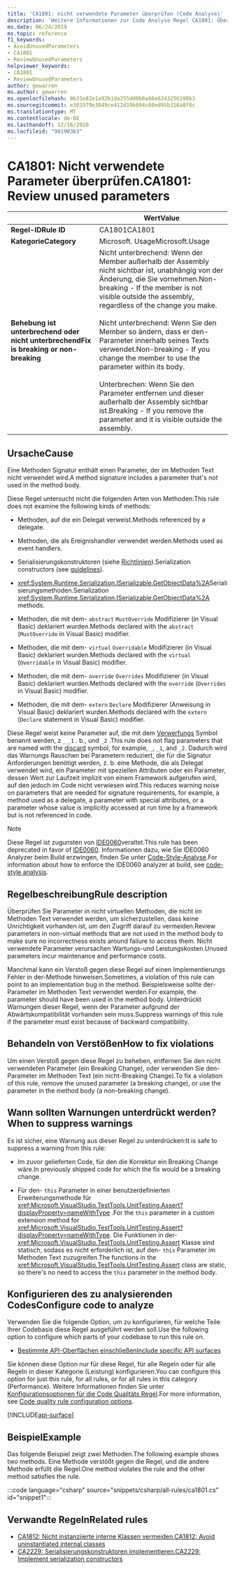 ```yaml
---
title: 'CA1801: nicht verwendete Parameter überprüfen (Code Analyse)'
description: 'Weitere Informationen zur Code Analyse Regel CA1801: Überprüfen von nicht verwendeten Parametern'
ms.date: 06/24/2019
ms.topic: reference
f1_keywords:
- AvoidUnusedParameters
- CA1801
- ReviewUnusedParameters
helpviewer_keywords:
- CA1801
- ReviewUnusedParameters
author: gewarren
ms.author: gewarren
ms.openlocfilehash: 0b31e82e1a92b1da255dd0b8a66e6243256198b3
ms.sourcegitcommit: e301979e3049ce412d19b094c60ed95b316a8f8c
ms.translationtype: MT
ms.contentlocale: de-DE
ms.lasthandoff: 12/16/2020
ms.locfileid: "98190363"
---
```

# <a name="ca1801-review-unused-parameters"></a><span data-ttu-id="d3ec0-103">CA1801: Nicht verwendete Parameter überprüfen.</span><span class="sxs-lookup"><span data-stu-id="d3ec0-103">CA1801: Review unused parameters</span></span>

| | <span data-ttu-id="d3ec0-104">Wert</span><span class="sxs-lookup"><span data-stu-id="d3ec0-104">Value</span></span> |
|-|-|
| <span data-ttu-id="d3ec0-105">**Regel-ID**</span><span class="sxs-lookup"><span data-stu-id="d3ec0-105">**Rule ID**</span></span> |<span data-ttu-id="d3ec0-106">CA1801</span><span class="sxs-lookup"><span data-stu-id="d3ec0-106">CA1801</span></span>|
| <span data-ttu-id="d3ec0-107">**Kategorie**</span><span class="sxs-lookup"><span data-stu-id="d3ec0-107">**Category**</span></span> |<span data-ttu-id="d3ec0-108">Microsoft. Usage</span><span class="sxs-lookup"><span data-stu-id="d3ec0-108">Microsoft.Usage</span></span>|
| <span data-ttu-id="d3ec0-109">**Behebung ist unterbrechend oder nicht unterbrechend**</span><span class="sxs-lookup"><span data-stu-id="d3ec0-109">**Fix is breaking or non-breaking**</span></span> |<span data-ttu-id="d3ec0-110">Nicht unterbrechend: Wenn der Member außerhalb der Assembly nicht sichtbar ist, unabhängig von der Änderung, die Sie vornehmen.</span><span class="sxs-lookup"><span data-stu-id="d3ec0-110">Non-breaking - If the member is not visible outside the assembly, regardless of the change you make.</span></span><br/><br/><span data-ttu-id="d3ec0-111">Nicht unterbrechend: Wenn Sie den Member so ändern, dass er den-Parameter innerhalb seines Texts verwendet.</span><span class="sxs-lookup"><span data-stu-id="d3ec0-111">Non-breaking - If you change the member to use the parameter within its body.</span></span><br/><br/><span data-ttu-id="d3ec0-112">Unterbrechen: Wenn Sie den Parameter entfernen und dieser außerhalb der Assembly sichtbar ist.</span><span class="sxs-lookup"><span data-stu-id="d3ec0-112">Breaking - If you remove the parameter and it is visible outside the assembly.</span></span>|

## <a name="cause"></a><span data-ttu-id="d3ec0-113">Ursache</span><span class="sxs-lookup"><span data-stu-id="d3ec0-113">Cause</span></span>

<span data-ttu-id="d3ec0-114">Eine Methoden Signatur enthält einen Parameter, der im Methoden Text nicht verwendet wird.</span><span class="sxs-lookup"><span data-stu-id="d3ec0-114">A method signature includes a parameter that's not used in the method body.</span></span>

<span data-ttu-id="d3ec0-115">Diese Regel untersucht nicht die folgenden Arten von Methoden:</span><span class="sxs-lookup"><span data-stu-id="d3ec0-115">This rule does not examine the following kinds of methods:</span></span>

- <span data-ttu-id="d3ec0-116">Methoden, auf die ein Delegat verweist.</span><span class="sxs-lookup"><span data-stu-id="d3ec0-116">Methods referenced by a delegate.</span></span>

- <span data-ttu-id="d3ec0-117">Methoden, die als Ereignishandler verwendet werden.</span><span class="sxs-lookup"><span data-stu-id="d3ec0-117">Methods used as event handlers.</span></span>

- <span data-ttu-id="d3ec0-118">Serialisierungskonstruktoren (siehe [Richtlinien](../../../standard/serialization/serialization-guidelines.md#runtime-serialization)).</span><span class="sxs-lookup"><span data-stu-id="d3ec0-118">Serialization constructors (see [guidelines](../../../standard/serialization/serialization-guidelines.md#runtime-serialization)).</span></span>

- <span data-ttu-id="d3ec0-119"><xref:System.Runtime.Serialization.ISerializable.GetObjectData%2A>Serialisierungsmethoden.</span><span class="sxs-lookup"><span data-stu-id="d3ec0-119">Serialization <xref:System.Runtime.Serialization.ISerializable.GetObjectData%2A> methods.</span></span>

- <span data-ttu-id="d3ec0-120">Methoden, die mit dem- `abstract` `MustOverride` Modifizierer (in Visual Basic) deklariert wurden.</span><span class="sxs-lookup"><span data-stu-id="d3ec0-120">Methods declared with the `abstract` (`MustOverride` in Visual Basic) modifier.</span></span>

- <span data-ttu-id="d3ec0-121">Methoden, die mit dem- `virtual` `Overridable` Modifizierer (in Visual Basic) deklariert wurden.</span><span class="sxs-lookup"><span data-stu-id="d3ec0-121">Methods declared with the `virtual` (`Overridable` in Visual Basic) modifier.</span></span>

- <span data-ttu-id="d3ec0-122">Methoden, die mit dem- `override` `Overrides` Modifizierer (in Visual Basic) deklariert wurden.</span><span class="sxs-lookup"><span data-stu-id="d3ec0-122">Methods declared with the `override` (`Overrides` in Visual Basic) modifier.</span></span>

- <span data-ttu-id="d3ec0-123">Methoden, die mit dem- `extern` `Declare` Modifizierer (Anweisung in Visual Basic) deklariert wurden.</span><span class="sxs-lookup"><span data-stu-id="d3ec0-123">Methods declared with the `extern` (`Declare` statement in Visual Basic) modifier.</span></span>

<span data-ttu-id="d3ec0-124">Diese Regel weist keine Parameter auf, die mit dem [Verwerfungs](../../../csharp/discards.md) Symbol benannt werden, z `_` `_1` . b., und `_2` .</span><span class="sxs-lookup"><span data-stu-id="d3ec0-124">This rule does not flag parameters that are named with the [discard](../../../csharp/discards.md) symbol, for example, `_`, `_1`, and `_2`.</span></span> <span data-ttu-id="d3ec0-125">Dadurch wird das Warnungs Rauschen bei Parametern reduziert, die für die Signatur Anforderungen benötigt werden, z. b. eine Methode, die als Delegat verwendet wird, ein Parameter mit speziellen Attributen oder ein Parameter, dessen Wert zur Laufzeit implizit von einem Framework aufgerufen wird, auf den jedoch im Code nicht verwiesen wird.</span><span class="sxs-lookup"><span data-stu-id="d3ec0-125">This reduces warning noise on parameters that are needed for signature requirements, for example, a method used as a delegate, a parameter with special attributes, or a parameter whose value is implicitly accessed at run time by a framework but is not referenced in code.</span></span>

> [!NOTE]
> <span data-ttu-id="d3ec0-126">Diese Regel ist zugunsten von [IDE0060](../style-rules/ide0060.md)veraltet.</span><span class="sxs-lookup"><span data-stu-id="d3ec0-126">This rule has been deprecated in favor of [IDE0060](../style-rules/ide0060.md).</span></span> <span data-ttu-id="d3ec0-127">Informationen dazu, wie Sie IDE0060 Analyzer beim Build erzwingen, finden Sie unter [Code-Style-Analyse](../overview.md#code-style-analysis).</span><span class="sxs-lookup"><span data-stu-id="d3ec0-127">For information about how to enforce the IDE0060 analyzer at build, see [code-style analysis](../overview.md#code-style-analysis).</span></span>

## <a name="rule-description"></a><span data-ttu-id="d3ec0-128">Regelbeschreibung</span><span class="sxs-lookup"><span data-stu-id="d3ec0-128">Rule description</span></span>

<span data-ttu-id="d3ec0-129">Überprüfen Sie Parameter in nicht virtuellen Methoden, die nicht im Methoden Text verwendet werden, um sicherzustellen, dass keine Unrichtigkeit vorhanden ist, um den Zugriff darauf zu vermeiden.</span><span class="sxs-lookup"><span data-stu-id="d3ec0-129">Review parameters in non-virtual methods that are not used in the method body to make sure no incorrectness exists around failure to access them.</span></span> <span data-ttu-id="d3ec0-130">Nicht verwendete Parameter verursachen Wartungs-und Leistungskosten.</span><span class="sxs-lookup"><span data-stu-id="d3ec0-130">Unused parameters incur maintenance and performance costs.</span></span>

<span data-ttu-id="d3ec0-131">Manchmal kann ein Verstoß gegen diese Regel auf einen Implementierungs Fehler in der-Methode hinweisen.</span><span class="sxs-lookup"><span data-stu-id="d3ec0-131">Sometimes, a violation of this rule can point to an implementation bug in the method.</span></span> <span data-ttu-id="d3ec0-132">Beispielsweise sollte der-Parameter im Methoden Text verwendet werden.</span><span class="sxs-lookup"><span data-stu-id="d3ec0-132">For example, the parameter should have been used in the method body.</span></span> <span data-ttu-id="d3ec0-133">Unterdrückt Warnungen dieser Regel, wenn der Parameter aufgrund der Abwärtskompatibilität vorhanden sein muss.</span><span class="sxs-lookup"><span data-stu-id="d3ec0-133">Suppress warnings of this rule if the parameter must exist because of backward compatibility.</span></span>

## <a name="how-to-fix-violations"></a><span data-ttu-id="d3ec0-134">Behandeln von Verstößen</span><span class="sxs-lookup"><span data-stu-id="d3ec0-134">How to fix violations</span></span>

<span data-ttu-id="d3ec0-135">Um einen Verstoß gegen diese Regel zu beheben, entfernen Sie den nicht verwendeten Parameter (ein Breaking Change), oder verwenden Sie den-Parameter im Methoden Text (ein nicht-Breaking Change).</span><span class="sxs-lookup"><span data-stu-id="d3ec0-135">To fix a violation of this rule, remove the unused parameter (a breaking change), or use the parameter in the method body (a non-breaking change).</span></span>

## <a name="when-to-suppress-warnings"></a><span data-ttu-id="d3ec0-136">Wann sollten Warnungen unterdrückt werden?</span><span class="sxs-lookup"><span data-stu-id="d3ec0-136">When to suppress warnings</span></span>

<span data-ttu-id="d3ec0-137">Es ist sicher, eine Warnung aus dieser Regel zu unterdrücken:</span><span class="sxs-lookup"><span data-stu-id="d3ec0-137">It is safe to suppress a warning from this rule:</span></span>

- <span data-ttu-id="d3ec0-138">Im zuvor gelieferten Code, für den die Korrektur ein Breaking Change wäre.</span><span class="sxs-lookup"><span data-stu-id="d3ec0-138">In previously shipped code for which the fix would be a breaking change.</span></span>

- <span data-ttu-id="d3ec0-139">Für den- `this` Parameter in einer benutzerdefinierten Erweiterungsmethode für <xref:Microsoft.VisualStudio.TestTools.UnitTesting.Assert?displayProperty=nameWithType> .</span><span class="sxs-lookup"><span data-stu-id="d3ec0-139">For the `this` parameter in a custom extension method for <xref:Microsoft.VisualStudio.TestTools.UnitTesting.Assert?displayProperty=nameWithType>.</span></span> <span data-ttu-id="d3ec0-140">Die Funktionen in der- <xref:Microsoft.VisualStudio.TestTools.UnitTesting.Assert> Klasse sind statisch, sodass es nicht erforderlich ist, auf den- `this` Parameter im Methoden Text zuzugreifen.</span><span class="sxs-lookup"><span data-stu-id="d3ec0-140">The functions in the <xref:Microsoft.VisualStudio.TestTools.UnitTesting.Assert> class are static, so there's no need to access the `this` parameter in the method body.</span></span>

## <a name="configure-code-to-analyze"></a><span data-ttu-id="d3ec0-141">Konfigurieren des zu analysierenden Codes</span><span class="sxs-lookup"><span data-stu-id="d3ec0-141">Configure code to analyze</span></span>

<span data-ttu-id="d3ec0-142">Verwenden Sie die folgende Option, um zu konfigurieren, für welche Teile Ihrer Codebasis diese Regel ausgeführt werden soll.</span><span class="sxs-lookup"><span data-stu-id="d3ec0-142">Use the following option to configure which parts of your codebase to run this rule on.</span></span>

- [<span data-ttu-id="d3ec0-143">Bestimmte API-Oberflächen einschließen</span><span class="sxs-lookup"><span data-stu-id="d3ec0-143">Include specific API surfaces</span></span>](#include-specific-api-surfaces)

<span data-ttu-id="d3ec0-144">Sie können diese Option nur für diese Regel, für alle Regeln oder für alle Regeln in dieser Kategorie (Leistung) konfigurieren.</span><span class="sxs-lookup"><span data-stu-id="d3ec0-144">You can configure this option for just this rule, for all rules, or for all rules in this category (Performance).</span></span> <span data-ttu-id="d3ec0-145">Weitere Informationen finden Sie unter [Konfigurationsoptionen für die Code Qualitäts Regel](../code-quality-rule-options.md).</span><span class="sxs-lookup"><span data-stu-id="d3ec0-145">For more information, see [Code quality rule configuration options](../code-quality-rule-options.md).</span></span>

[!INCLUDE[api-surface](~/includes/code-analysis/api-surface.md)]

## <a name="example"></a><span data-ttu-id="d3ec0-146">Beispiel</span><span class="sxs-lookup"><span data-stu-id="d3ec0-146">Example</span></span>

<span data-ttu-id="d3ec0-147">Das folgende Beispiel zeigt zwei Methoden.</span><span class="sxs-lookup"><span data-stu-id="d3ec0-147">The following example shows two methods.</span></span> <span data-ttu-id="d3ec0-148">Eine Methode verstößt gegen die Regel, und die andere Methode erfüllt die Regel.</span><span class="sxs-lookup"><span data-stu-id="d3ec0-148">One method violates the rule and the other method satisfies the rule.</span></span>

:::code language="csharp" source="snippets/csharp/all-rules/ca1801.cs" id="snippet1":::

## <a name="related-rules"></a><span data-ttu-id="d3ec0-149">Verwandte Regeln</span><span class="sxs-lookup"><span data-stu-id="d3ec0-149">Related rules</span></span>

- [<span data-ttu-id="d3ec0-150">CA1812: Nicht instanziierte interne Klassen vermeiden.</span><span class="sxs-lookup"><span data-stu-id="d3ec0-150">CA1812: Avoid uninstantiated internal classes</span></span>](ca1812.md)
- [<span data-ttu-id="d3ec0-151">CA2229: Serialisierungskonstruktoren implementieren.</span><span class="sxs-lookup"><span data-stu-id="d3ec0-151">CA2229: Implement serialization constructors</span></span>](ca2229.md)
